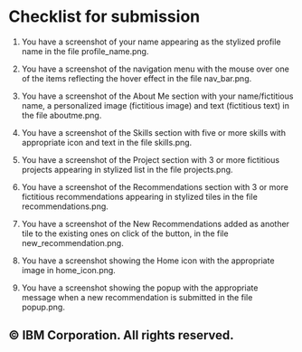 # Checklist for submission

1. You have a screenshot of your name appearing as the stylized profile name in the file profile_name.png.

2. You have a screenshot of the navigation menu with the mouse over one of the items reflecting the hover effect in the file nav_bar.png.

3. You have a screenshot of the About Me section with your name/fictitious name, a personalized image (fictitious image) and text (fictitious text) in the file aboutme.png.

4. You have a screenshot of the Skills section with five or more skills with appropriate icon and text in the file skills.png.

5. You have a screenshot of the Project section with 3 or more fictitious projects appearing in stylized list in the file projects.png.

6. You have a screenshot of the Recommendations section with 3 or more fictitious recommendations appearing in stylized tiles in the file recommendations.png.

7. You have a screenshot of the New Recommendations added as another tile to the existing ones on click of the button, in the file new_recommendation.png.

8. You have a screenshot showing the Home icon with the appropriate image in home_icon.png.

9. You have a screenshot showing the popup with the appropriate message when a new recommendation is submitted in the file popup.png.

## © IBM Corporation. All rights reserved.